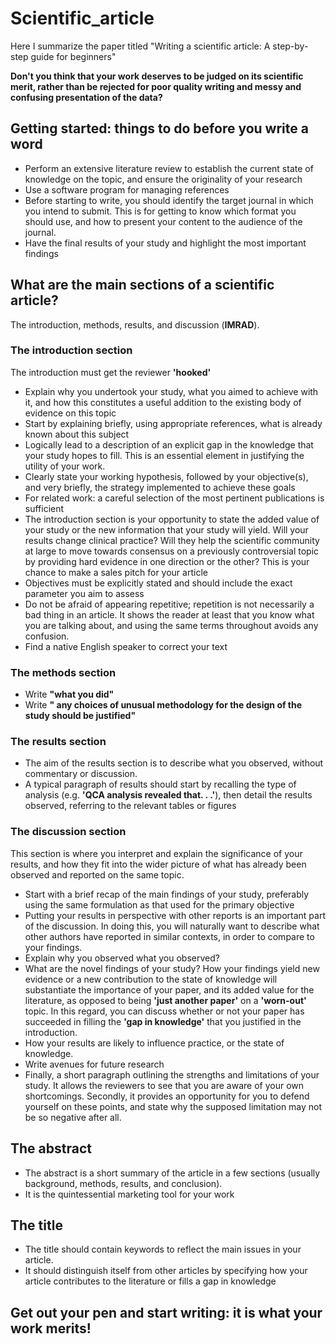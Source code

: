 # Scientific_article
Here I summarize the paper titled "Writing a scientific article: A step-by-step guide for beginners"

**Don't you think that your work deserves to be judged on its scientific merit, rather than be rejected for poor quality writing and messy and confusing presentation of the data?**

## Getting started: things to do before you write a word
- Perform an extensive literature review to establish the current state of knowledge on the topic, and ensure the originality of your research
- Use a software program for managing references
- Before starting to write, you should identify the target journal in which you intend to submit. This is for getting to know which format you should use, and how to present your content to the audience of the journal.
- Have the final results of your study and highlight the most important findings

## What are the main sections of a scientific article?
The introduction, methods, results, and discussion (**IMRAD**).

### The introduction section
The introduction must get the reviewer **'hooked'**
- Explain why you undertook your study, what you aimed to achieve with it, and how this constitutes a useful addition to the existing body of evidence on this topic
- Start by explaining briefly, using appropriate references, what is already known about this subject
- Logically lead to a description of an explicit gap in the knowledge that your study hopes to fill. This is an essential element in justifying the utility of your work.
- Clearly state your working hypothesis, followed by your objective(s), and very briefly, the strategy implemented to achieve these goals
- For related work: a careful selection of the most pertinent publications is sufficient
- The introduction section is your opportunity to state the added value of your study or the new information that your study will yield. Will your results change clinical practice? Will they help the scientific community at large to move towards consensus on a previously controversial topic by providing hard evidence in one direction or the other? This is your chance to make a sales pitch for your article
- Objectives must be explicitly stated and should include the exact parameter you aim to assess
- Do not be afraid of appearing repetitive; repetition is not necessarily a bad thing in an article. It shows the reader at least that you know what you are talking about, and using the same terms throughout avoids any confusion.
- Find a native English speaker to correct your text

### The methods section
- Write **"what you did"**
- Write **" any choices of unusual methodology for the design of the study should be justified"**

### The results section
- The aim of the results section is to describe what you observed, without commentary or discussion.
- A typical paragraph of results should start by recalling the type of analysis (e.g. **'QCA analysis revealed that. . .'**), then detail the results observed, referring to the relevant tables or figures

### The discussion section
This section is where you interpret and explain the significance of your results, and how they fit into the wider picture of what has already been observed and reported on the same topic.
- Start with a brief recap of the main findings of your study, preferably using the same formulation as that used for the primary objective
- Putting your results in perspective with other reports is an important part of the discussion. In doing this, you will naturally want to describe what other authors have reported in similar contexts, in order to compare to your findings.
- Explain why you observed what you observed?
- What are the novel findings of your study? How your findings yield new evidence or a new contribution to the state of knowledge will substantiate the importance of your paper, and its added value for the literature, as opposed to being **'just another paper'** on a **'worn-out'** topic. In this regard, you can discuss whether or not your paper has succeeded in filling the **'gap in knowledge'** that you justified in the introduction.
- How your results are likely to influence practice, or the state of knowledge.
- Write avenues for future research
- Finally, a short paragraph outlining the strengths and limitations of your study. It allows the reviewers to see that you are aware of your own shortcomings. Secondly, it provides an opportunity for you to defend yourself on these points, and state why the supposed limitation may not be so negative after all.

## The abstract
- The abstract is a short summary of the article in a few sections (usually background, methods, results, and conclusion).
- It is the quintessential marketing tool for your work

## The title
- The title should contain keywords to reflect the main issues in your article.
- It should distinguish itself from other articles by specifying how your article contributes to the literature or fills a gap in knowledge

## Get out your pen and start writing: it is what your work merits!
